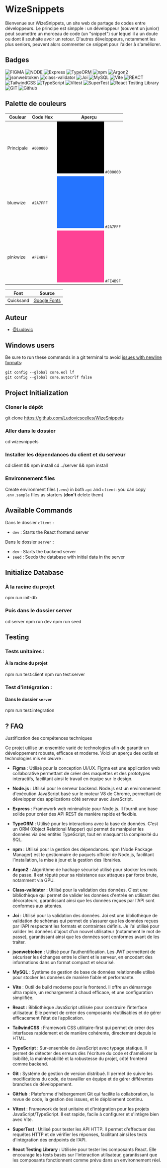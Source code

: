 # WizeSnippets

Bienvenue sur WizeSnippets, un site web de partage de codes entre développeurs. Le principe est simpple : un développeur (souvent un junior) peut soumettre un morceau de code (un "snippet") sur lequel il a un doute ou dont il souhaite avoir un retour. D'autres développeurs, notamment les plus seniors, peuvent alors commenter ce snippet pour l'aider à s'améliorer.

## Badges

![FIGMA](https://img.shields.io/badge/Figma-F24E1E?style=for-the-badge&logo=figma&logoColor=white)
![NODE](https://img.shields.io/badge/Node.js-43853D?stylhttps://files09.oaiusercontent.com/file-2Ys1naxskxARyKnchLbfed?se=2025-07-03T16%3A50%3A36Z&sp=r&sv=2024-08-04&sr=b&rscc=max-age%3D299%2C%20immutable%2C%20private&rscd=attachment%3B%20filename%3D58c708a3-d7f5-4f18-a1ca-1fb91bde8689.png&sig=gO7X%2Bt9NFhRO6bOphgLMg%2B8QxqO9dJWhYHCp3NjMXTo%3De=for-the-badge&logo=node.js&logoColor=white)
![Express](https://img.shields.io/badge/Express-000000?logo=express&logoColor=white&style=for-the-badge)
![TypeORM](https://img.shields.io/badge/TypeORM-262626?logo=typeorm&logoColor=white&style=for-the-badge)
![npm](https://img.shields.io/badge/npm-CB3837?logo=npm&logoColor=fff&style=for-the-badge)
![Argon2](https://img.shields.io/badge/Argon2-2F0C45?logo=argon2&logoColor=white&style=for-the-badge)
![jsonwebtoken](https://img.shields.io/badge/jsonwebtoken-EF8138?logo=json-web-token&logoColor=white&style=for-the-badge)
![class-validator](https://img.shields.io/badge/class--validator-005A9C?style=for-the-badge)
![Joi](https://img.shields.io/badge/joi-9900FF?logo=data&logoColor=white&style=for-the-badge)
![MySQL](https://img.shields.io/badge/MySQL-4479A1?logo=mysql&logoColor=white&style=for-the-badge)
![Vite](https://img.shields.io/badge/Vite-646CFF?logo=vite&logoColor=fff&style=for-the-badge)
![REACT](https://img.shields.io/badge/React-20232A?style=for-the-badge&logo=react&logoColor=61DAFB)
![TailwindCSS](https://img.shields.io/badge/Tailwind%20CSS-%2338B2AC.svg?logo=tailwind-css&logoColor=white&style=for-the-badge)
![TypeScript](https://img.shields.io/badge/TypeScript-3178C6?logo=typescript&logoColor=fff&style=for-the-badge)
![Vitest](https://img.shields.io/badge/vitest-6E9F18?logo=vitest&logoColor=white&style=for-the-badge)
![SuperTest](https://img.shields.io/badge/SuperTest-0000FF?logo=supertest&logoColor=white&style=for-the-badge)
![React Testing Library](https://img.shields.io/badge/React%20Testing%20Library-22BCE5?logo=testinglibrary&logoColor=white&style=for-the-badge)
![GIT](https://img.shields.io/badge/GIT-E44C30?style=for-the-badge&logo=git&logoColor=white)
![Github](https://img.shields.io/badge/GitHub-100000?style=for-the-badge&logo=github&logoColor=white)

## Palette de couleurs

| Couleur    | Code Hex  | Aperçu                                                 |
| ---------- | --------- | ------------------------------------------------------ |
| Principale | `#000000` | ![](./client/src/assets/colors/black.png) `#000000`    |
| bluewize   | `#2A7FFF` | ![](./client/src/assets/colors/bluewize.png) `#2A7FFF` |
| pinkwize   | `#FE4B9F` | ![](./client/src/assets/colors/pinkwize.png) `#FE4B9F` |

| Font      | Source                                                                                           |
| --------- | ------------------------------------------------------------------------------------------------ |
| Quicksand | [Google Fonts](https://fonts.googleapis.com/css2?family=Quicksand:wght@400;500;700&display=swap) |

## Auteur

- [@Ludovic](https://github.com/Ludovicscelles)

## Windows users

Be sure to run these commands in a git terminal to avoid [issues with newline formats](https://en.wikipedia.org/wiki/Newline#Issues_with_different_newline_formats):

```
git config --global core.eol lf
git config --global core.autocrlf false
```

## Project Initialization

### Cloner le dépôt

git clone https://github.com/Ludovicscelles/WizeSnippets

### Aller dans le dossier

cd wizesnippets

### Installer les dépendances du client et du serveur

cd client && npm install
cd ../server && npm install

### Environnement files

Create environment files (`.env`) in both `api` and `client`: you can copy `.env.sample` files as starters (**don't** delete them)

## Available Commands

Dans le dossier `client` :

- `dev` : Starts the React frontend server

Dans le dossier `server` :

- `dev` : Starts the backend server
- `seed` : Seeds the database with initial data in the server

## Initialize Database

### À la racine du projet

npm run init-db

### Puis dans le dossier server

cd server
npm run dev
npm run seed

## Testing

### Tests unitaires :

#### À la racine du projet

npm run test:client
npm run test:server

### Test d'intégration :

#### Dans le dossier `server`

npm run test:integration

## ? FAQ

Justification des compétences techniques

Ce projet utilise un ensemble varié de technologies afin de garantir un développement robuste, efficace et moderne. Voici un aperçu des outils et technologies mis en œuvre :

- **Figma** : Utilisé pour la conception UI/UX. Figma est une application web collaborative permettant de créer des maquettes et des prototypes interactifs, facilitant ainsi le travail en équipe sur le design.

- **Node.js** : Utilisé pour le serveur backend. Node.js est un environnement d'exécution JavaScript basé sur le moteur V8 de Chrome, permettant de développer des applications côté serveur avec JavaScript.

- **Express** : Framework web minimaliste pour Node.js. Il fournit une base solide pour créer des API REST de manière rapide et flexible.

- **TypeORM** : Utilisé pour les interactions avec la base de données. C’est un ORM (Object Relational Mapper) qui permet de manipuler les données via des entités TypeScript, tout en masquant la complexité du SQL.

- **npm** : Utilisé pour la gestion des dépendances. npm (Node Package Manager) est le gestionnaire de paquets officiel de Node.js, facilitant l’installation, la mise à jour et la gestion des librairies.

- **Argon2** : Algorithme de hachage sécurisé utilisé pour stocker les mots de passe. Il est réputé pour sa résistance aux attaques par force brute, notamment via GPU.

- **Class-validator** : Utilisé pour la validation des données. C'est une bibliothèque qui permet de valider les données d'entrée en utilisant des décorateurs, garantissant ainsi que les données reçues par l'API sont conformes aux attentes.

- **Joi** : Utilisé pour la validation des données. Joi est une bibliothèque de validation de schémas qui permet de s’assurer que les données reçues par l’API respectent les formats et contraintes définis. Je l'ai utilisé pour valider les données d'ajout d'un nouvel utilisateur (notamment le mot de passe), garantissant ainsi que les données sont conformes avant de les traiter.

- **jsonwebtoken** : Utilisé pour l’authentification. Les JWT permettent de sécuriser les échanges entre le client et le serveur, en encodant des informations dans un format compact et sécurisé.

- **MySQL** : Système de gestion de base de données relationnelle utilisé pour stocker les données de manière fiable et performante.

- **Vite** : Outil de build moderne pour le frontend. Il offre un démarrage ultra rapide, un rechargement à chaud efficace, et une configuration simplifiée.

- **React** : Bibliothèque JavaScript utilisée pour construire l’interface utilisateur. Elle permet de créer des composants réutilisables et de gérer efficacement l’état de l’application.

- **TailwindCSS** : Framework CSS utilitaire-first qui permet de créer des interfaces rapidement et de manière cohérente, directement depuis le HTML.

- **TypeScript** : Sur-ensemble de JavaScript avec typage statique. Il permet de détecter des erreurs dès l'écriture du code et d'améliorer la lisibilité, la maintenabilité et la robustesse du projet, côté frontend comme backend.

- **Git** : Système de gestion de version distribué. Il permet de suivre les modifications du code, de travailler en équipe et de gérer différentes branches de développement.

- **GitHub** : Plateforme d’hébergement Git qui facilite la collaboration, la revue de code, la gestion des issues, et le déploiement continu.

- **Vitest** : Framework de test unitaire et d'intégration pour les projets JavaScript/TypeScript. Il est rapide, facile à configurer et s'intègre bien avec Vite.

- **SuperTest** : Utilisé pour tester les API HTTP. Il permet d'effectuer des requêtes HTTP et de vérifier les réponses, facilitant ainsi les tests d'intégration des endpoints de l'API.

- **React Testing Library** : Utilisée pour tester les composants React. Elle encourage les tests basés sur l'interaction utilisateur, garantissant que les composants fonctionnent comme prévu dans un environnement réel.
